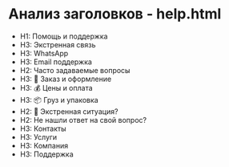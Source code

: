 # Анализ заголовков - help.html

- H1: Помощь и поддержка
- H3: Экстренная связь
- H3: WhatsApp
- H3: Email поддержка
- H2: Часто задаваемые вопросы
- H3: 🚚 Заказ и оформление
- H3: 💰 Цены и оплата
- H3: 📦 Груз и упаковка
- H2: 🚨 Экстренная ситуация?
- H2: Не нашли ответ на свой вопрос?
- H3: Контакты
- H3: Услуги
- H3: Компания
- H3: Поддержка
